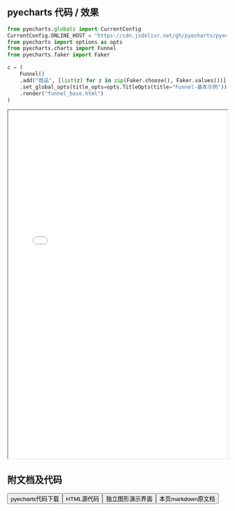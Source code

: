 
## pyecharts 代码 / 效果

```python
from pyecharts.globals import CurrentConfig
CurrentConfig.ONLINE_HOST = "https://cdn.jsdelivr.net/gh/pyecharts/pyecharts-assets@latest/assets/"
from pyecharts import options as opts
from pyecharts.charts import Funnel
from pyecharts.faker import Faker

c = (
    Funnel()
    .add("商品", [list(z) for z in zip(Faker.choose(), Faker.values())])
    .set_global_opts(title_opts=opts.TitleOpts(title="Funnel-基本示例"))
    .render("funnel_base.html")
)

```

<iframe width="100%" height="800px" src="/pyecharts/Funnel/funnel_base.html"></iframe>

## 附文档及代码

<a href="https://cdn.jsdelivr.net/gh/wfy-belief/python/docs/pyecharts/Funnel/funnel_base.py"><button class="mybutton">pyecharts代码下载</button></a><a href="https://cdn.jsdelivr.net/gh/wfy-belief/python/docs/pyecharts/Funnel/funnel_base.html"><button class="mybutton">HTML源代码</button></a><a href="https://python.wfyblog.cn/pyecharts/Funnel/funnel_base.html"><button class="mybutton">独立图形演示界面</button></a><a href="https://cdn.jsdelivr.net/gh/wfy-belief/python/docs/pyecharts/Funnel/funnel_base.md"><button class="mybutton">本页markdown原文档</button></a>

